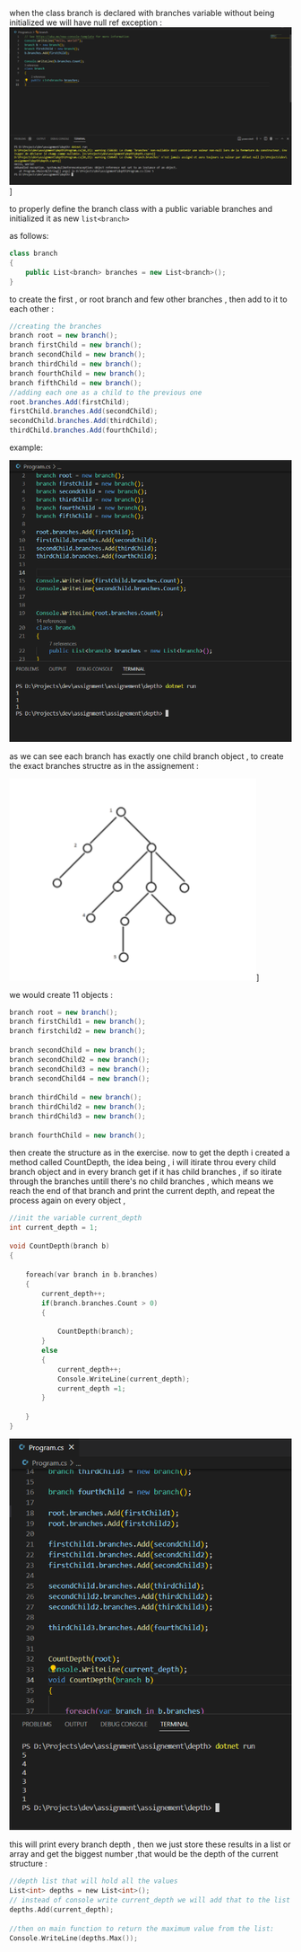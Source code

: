 when the class branch is declared with branches variable without being initialized we will have null ref exception :
![](imgs/null_ref_exception.png)]

to properly define the branch class with a public variable branches and initialized it as new ``list<branch>``

as follows:

```c#
class branch
{
    public List<branch> branches = new List<branch>();
}
```
to create the first , or root branch and few other branches , then add to it to each other  :
```c#
//creating the branches 
branch root = new branch();
branch firstChild = new branch();
branch secondChild = new branch();
branch thirdChild = new branch();
branch fourthChild = new branch();
branch fifthChild = new branch();
//adding each one as a child to the previous one
root.branches.Add(firstChild);
firstChild.branches.Add(secondChild);
secondChild.branches.Add(thirdChild);
thirdChild.branches.Add(fourthChild);
```

example:

![](imgs/branches_children.png)

as we can see each branch has exactly one child branch object , to create the exact branches structre as in the assignement :

![](imgs/assignemnet_struct.png)]

we would create 11 objects :
```c#
branch root = new branch();
branch firstChild1 = new branch();
branch firstchild2 = new branch();
  
branch secondChild = new branch();
branch secondChild2 = new branch();
branch secondChild3 = new branch();
branch secondChild4 = new branch();
  
branch thirdChild = new branch();
branch thirdChild2 = new branch();
branch thirdChild3 = new branch();
  
branch fourthChild = new branch();
```
then create the structure as in the exercise.
now to get the depth i created a method called CountDepth, the idea being , i will itirate throu every child branch object and in every branch get if it has child branches , if so itirate through the branches untill there's no child branches , which means we reach the end of that branch and print the current depth, and repeat the process again on every object , 
``` c
//init the variable current_depth
int current_depth = 1;

void CountDepth(branch b)
{
    
    foreach(var branch in b.branches)
    {
        current_depth++;    
        if(branch.branches.Count > 0)
        {
            
            CountDepth(branch);
        }
        else
        {
            current_depth++;
            Console.WriteLine(current_depth);
            current_depth =1;
        }
        
    }
}
```

![](imgs/each_branch_depth.png)

this will print every branch depth , then we just store these results in a list or array and get the biggest number ,that would be the depth of the current structure :

```c
//depth list that will hold all the values
List<int> depths = new List<int>();
// instead of console write current_depth we will add that to the list :
depths.Add(current_depth);

//then on main function to return the maximum value from the list:
Console.WriteLine(depths.Max());
```
